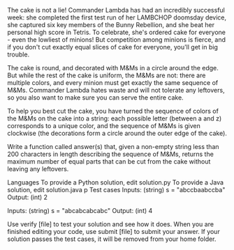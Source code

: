 The cake is not a lie!
Commander Lambda has had an incredibly successful week: she completed the first test run of her LAMBCHOP doomsday device, she captured six key members of the Bunny Rebellion, and she beat her personal high score in Tetris. To celebrate, she's ordered cake for everyone - even the lowliest of minions! But competition among minions is fierce, and if you don't cut exactly equal slices of cake for everyone, you'll get in big trouble.

The cake is round, and decorated with M&Ms in a circle around the edge. But while the rest of the cake is uniform, the M&Ms are not: there are multiple colors, and every minion must get exactly the same sequence of M&Ms. Commander Lambda hates waste and will not tolerate any leftovers, so you also want to make sure you can serve the entire cake.

To help you best cut the cake, you have turned the sequence of colors of the M&Ms on the cake into a string: each possible letter (between a and z) corresponds to a unique color, and the sequence of M&Ms is given clockwise (the decorations form a circle around the outer edge of the cake).

Write a function called answer(s) that, given a non-empty string less than 200 characters in length describing the sequence of M&Ms, returns the maximum number of equal parts that can be cut from the cake without leaving any leftovers.

Languages
To provide a Python solution, edit solution.py To provide a Java solution, edit solution.java p Test cases
Inputs: (string) s = "abccbaabccba" Output: (int) 2

Inputs: (string) s = "abcabcabcabc" Output: (int) 4

Use verify [file] to test your solution and see how it does. When you are finished editing your code, use submit [file] to submit your answer. If your solution passes the test cases, it will be removed from your home folder.